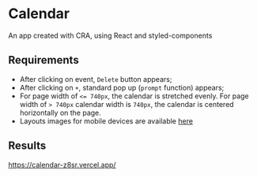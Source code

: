 # Calendar

An app created with CRA, using React and styled-components

## Requirements
* After clicking on event, `Delete` button appears;
* After clicking on `+`, standard pop up (`prompt` function) appears;
* For page width of `<= 740px`, the calendar is stretched evenly. For page width of `> 740px` calendar width is `740px`, the calendar is centered horizontally on the page.
* Layouts images for mobile devices are available [here](./screenshots/)

## Results
https://calendar-z8sr.vercel.app/